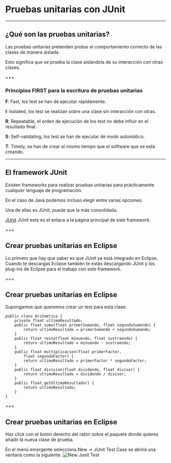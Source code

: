 # Pruebas unitarias con JUnit

---

## ¿Qué son las pruebas unitarias?
Las pruebas unitarias pretenden probar el comportamiento correcto de las clases de manera aislada.

Esto significa que se prueba la clase aislándola de su interacción con otras clases.

+++

### Principios FIRST para la escritura de pruebas unitarias
**F**: Fast, los test se han de ejecutar rápidamente.

**I**: Isolated, los test se realizan sobre una clase sin interacción con otras.

**R**: Repeatable, el orden de ejecución de los test no debe influir en el resultado final.

**S**: Self-validating, los test se han de ejecutar de modo automático.

**T**: Timely, se han de crear al mismo tiempo que el software que se está creando.

---

## El framework JUnit

Existen frameworks para realizar pruebas unitarias para prácticamente cualquier lenguaje de programación.

En el caso de Java podemos incluso elegir entre varias opciones.

Una de ellas es JUnit, puede que la más consolidada.

[JUnit](http://www.junit.org/) JUnit este es el enlace a la página principal de este framework.

+++

## Crear pruebas unitarias en Eclipse

Lo primero que hay que saber es que JUnit ya está integrado en Eclipse. Cuando te descargas Eclipse también te estás descargando JUnit y los plug-ins de Eclipse para el trabajo con este framework.

+++
## Crear pruebas unitarias en Eclipse
Supongamos que queremos crear un test para esta clase.

    public class Aritmetica {
        private float ultimoResultado;
        public float suma(float primerSumando, float segundoSumando) {
            return ultimoResultado = primerSumando + segundoSumando;
        }
        public float resta(float minuendo, float sustraendo) {
            return ultimoResultado = minuendo - sustraendo;
        }
        public float multiplicacion(float primerFactor,
            float segundoFactor) {
            return ultimoResultado = primerFactor * segundoFactor;
        }
        public float division(float dividendo, float divisor) {
            return ultimoResultado = dividendo / divisor;
        }
    	public float getUltimaResultado() {
        	return ultimoResultado;
    	}
    }
    
+++
## Crear pruebas unitarias en Eclipse
Haz click con el botón derecho del ratón sobre el paquete donde quieres añadir la nueva clase de prueba.

En el menú emergente selecciona New → JUnit Test Case se abrirá una ventana como la siguiente.
![New Junit Test](/home/joadelvia/Descargas/creacionTestCase.png  "New Junit Test")
